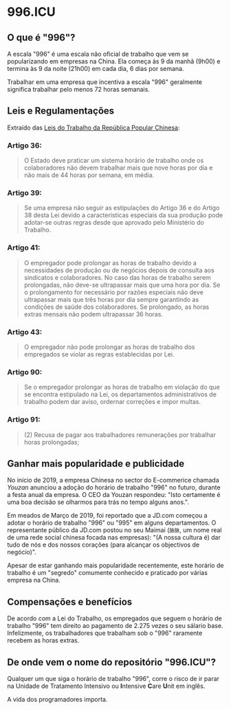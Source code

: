 996.ICU
===

## O que é "996"?

A escala "996" é uma escala não oficial de trabalho que vem se popularizando em empresas na China. Ela começa às 9 da manhã (9h00) e termina às 9 da noite (21h00) em cada dia, 6 dias por semana.

Trabalhar em uma empresa que incentiva a escala "996" geralmente significa trabalhar pelo menos 72 horas semanais.

## Leis e Regulamentações

Extraído das [Leis do Trabalho da República Popular Chinesa](http://www.china.org.cn/living_in_china/abc/2009-07/15/content_18140508.htm):

### Artigo 36:
> O Estado deve praticar um sistema horário de trabalho onde os colaboradores não devem trabalhar mais que nove horas por dia e não mais de 44 horas por semana, em média.

### Artigo 39:
> Se uma empresa não seguir as estipulações do Artigo 36 e do Artigo 38 desta Lei devido a características especiais da sua produção pode adotar-se outras regras desde que aprovado pelo Ministério do Trabalho.

### Artigo 41:
> O empregador pode prolongar as horas de trabalho devido a necessidades de produção ou de negócios depois de consulta aos sindicatos e colaboradores. No caso das horas de trabalho serem prolongadas, não deve-se ultrapassar mais que uma hora por dia. Se o prolongamento for necessário por razões especiais não deve ultrapassar mais que três horas por dia sempre garantindo as condições de saúde dos colaboradores. Se prolongado, as horas extras mensais não podem ultrapassar 36 horas.

### Artigo 43:
> O empregador não pode prolongar as horas de trabalho dos empregados se violar as regras establecidas por Lei.

### Artigo 90:
> Se o empregador prolongar as horas de trabalho em violação do que se encontra estipulado na Lei, os departamentos administrativos de trabalho podem dar aviso, ordernar correções e impor multas.

### Artigo 91:
> (2) Recusa de pagar aos trabalhadores remunerações por trabalhar horas prolongadas;

## Ganhar mais popularidade e publicidade

No início de 2019, a empresa Chinesa no sector do E-commerice chamada _Youzan_ anunciou a adoção do horário de trabalho "996" no futuro, durante a festa anual da empresa. O CEO da Youzan respondeu: "Isto certamente é uma boa decisão se olharmos para trás no tempo alguns anos.".

Em meados de Março de 2019, foi reportado que a JD.com começou a adotar o horário de trabalho "996" ou "995" em alguns departamentos. O representante público da JD.com postou no seu Maimai (`脉脉`, um nome real de uma rede social chinesa focada nas empresas): "(A nossa cultura é) dar tudo de nós e dos nossos corações (para alcançar os objectivos de negócio)".

Apesar de estar ganhando mais popularidade recentemente, este horário de trabalho é um "segredo" comumente conhecido e praticado por várias empresa na China.

## Compensações e benefícios

De acordo com a Lei do Trabalho, os empregados que seguem o horário de trabalho "996" tem direito ao pagamento de 2.275 vezes o seu sálario base. Infelizmente, os trabalhadores que trabalham sob o "996" raramente recebem as horas extras.

## De onde vem o nome do repositório "996.ICU"?

Qualquer um que siga o horário de trabalho "996", corre o risco de ir parar na Unidade de Tratamento Intensivo ou **I**ntensive **C**are **U**nit em inglês.

A vida dos programadores importa.
